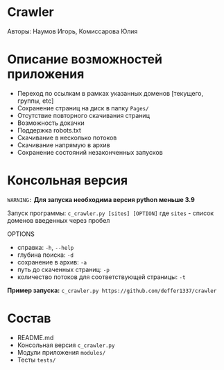 # Сrawler
Авторы: Наумов Игорь, Комиссарова Юлия

# Описание возможностей приложения
- Переход по ссылкам в рамках указанных доменов [текущего, группы, etc]
- Сохранение страниц на диск в папку `Pages/`
- Отсутствие повторного скачивания страниц
- Возможность докачки
- Поддержка robots.txt
- Скачивание в несколько потоков
- Скачивание напрямую в архив
- Сохранение состояний незаконченных запусков

# Консольная версия
`WARNING:` **Для запуска необходима версия python меньше 3.9**

Запуск программы: `c_crawler.py [sites] [OPTION]` где `sites` - список доменов введенных через пробел

OPTIONS
- справка: `-h`, `--help`
- глубина поиска: `-d`
- сохранение в архив: `-a`
- путь до скаченных страниц: `-p`
- количество потоков для соответствующей страницы: `-t`

**Пример запуска:**
`c_crawler.py https://github.com/deffer1337/crawler`

# Состав
- README.md
- Консольная версия `c_crawler.py`
- Модули приложения `modules/`
- Тесты `tests/`
